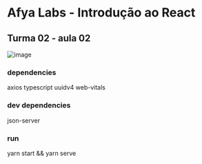 # Afya Labs - Introdução ao React

## Turma 02 - aula 02

![image](https://user-images.githubusercontent.com/46490801/119237572-ea068280-bb13-11eb-88f9-640aeb7bfc9a.png)


### dependencies
axios
typescript
uuidv4
web-vitals

### dev dependencies
json-server

### run
yarn start && yarn serve